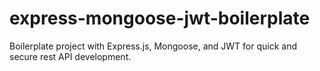 # express-mongoose-jwt-boilerplate
Boilerplate project with Express.js, Mongoose, and JWT for quick and secure rest API development.
